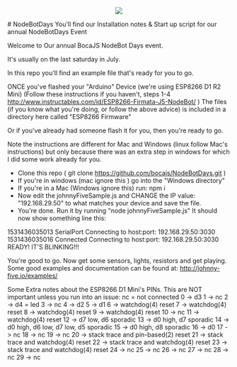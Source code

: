 <p align="center">
  <img src="http://nodebots.io/img/equation.png">
</p>
# NodeBotDays
You'll find our Installation notes &amp; Start up script for our annual NodeBotDays Event


Welcome to Our annual BocaJS NodeBot Days event.

It's usually on the last saturday in July.

In this repo you'll find an example file that's ready for you to go.

ONCE you've flashed your "Arduino" Device (we're using ESP8266 D1 R2 Mini) 
(Follow these instructions if you haven't, steps 1-4  http://www.instructables.com/id/ESP8266-Firmata-J5-NodeBot/ )
The files (if you know what you're doing, or follow the above advice) is included in a directory here called "ESP8266 Firmware"

Or if you've already had someone flash it for you, then you're ready to go.

Note the instructions are different for Mac and Windows (linux follow Mac's instructions) but only because there was an extra step in windows for which I did some work already for you.

- Clone this repo ( git clone https://github.com/bocajs/NodeBotDays.git )
- If you're in windows (mac ignore this ) go into the "Windows directory"
- If you're in a Mac (Windows ignore this) run: npm i
- Now edit the johnnyFiveSample.js and CHANGE the IP value: "192.168.29.50" to what matches your device and save the file.
- You're done. Run it by running "node johnnyFiveSample.js"
It should now show something line this:

1531436035013 SerialPort Connecting to host:port: 192.168.29.50:3030
1531436035016 Connected Connecting to host:port: 192.168.29.50:3030
READY!
IT'S BLINKING!!!



You're good to go. Now get some sensors, lights, resistors and get playing.
Some good examples and documentation can be found at: http://johnny-five.io/examples/



Some Extra notes about the ESP8266 D1 Mini's PINs. This are NOT important unless you run into an issue:
nc = not connected
0 -> d3
1 -> nc
2 -> d4 = led
3 -> nc
4 -> d2
5 -> d1
6 -> watchdog(4) reset
7 -> watchdog(4) reset
8 -> watchdog(4) reset
9 -> watchdog(4) reset
10 -> nc
11 -> watchdog(4) reset
12 -> d7 low, d6 sporadic
13 -> d0 high, d7 sporadic
14 -> d0 high, d6 low, d7 low, d5 sporadic
15 -> d0 high, d8 sporadic
16 -> d0
17 -> nc
18 -> nc
19 -> nc
20 -> stack trace and pin-based(2) reset
21 -> stack trace and watchdog(4) reset
22 -> stack trace and watchdog(4) reset
23 -> stack trace and watchdog(4) reset
24 -> nc
25 -> nc
26 -> nc
27 -> nc
28 -> nc
29 -> nc
